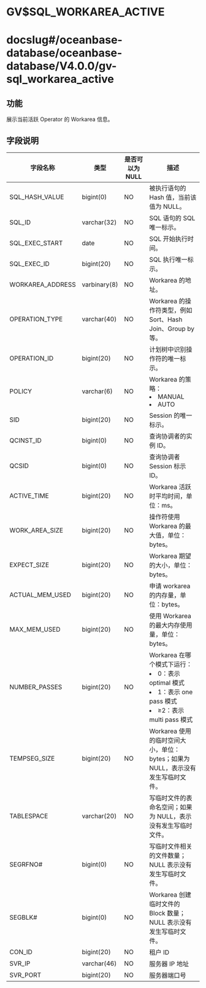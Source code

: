 GV$SQL_WORKAREA_ACTIVE
==========================================

# docslug#/oceanbase-database/oceanbase-database/V4.0.0/gv-sql_workarea_active

功能
-----------

展示当前活跃 Operator 的 Workarea 信息。

字段说明
-------------

|     **字段名称**     |    **类型**    | **是否可以为 NULL** |                                                                                                          **描述**                                                                                                          |
|------------------|--------------|----------------|--------------------------------------------------------------------------------------------------------------------------------------------------------------------------------------------------------------------------|
| SQL_HASH_VALUE   | bigint(0)    | NO             | 被执行语句的 Hash 值，当前该值为 NULL。                                                                                                                                                                                                |
| SQL_ID           | varchar(32)  | NO             | SQL 语句的 SQL 唯一标示。                                                                                                                                                                                                        |
| SQL_EXEC_START   | date         | NO             | SQL 开始执行时间。                                                                                                                                                                                                              |
| SQL_EXEC_ID      | bigint(20)   | NO             | SQL 执行唯一标示。                                                                                                                                                                                                              |
| WORKAREA_ADDRESS | varbinary(8) | NO             | Workarea 的地址。                                                                                                                                                                                                            |
| OPERATION_TYPE   | varchar(40)  | NO             | Workarea 的操作符类型，例如 Sort、Hash Join、Group by 等。                                                                                                                                                                            |
| OPERATION_ID     | bigint(20)   | NO             | 计划树中识别操作符的唯一标示。                                                                                                                                                                                                          |
| POLICY           | varchar(6)   | NO             | Workarea 的策略： <li>MANUAL<li> AUTO                                                                                       |
| SID              | bigint(20)   | NO             | Session 的唯一标示。                                                                                                                                                                                                           |
| QCINST_ID        | bigint(0)    | NO             | 查询协调者的实例 ID。                                                                                                                                                                                                             |
| QCSID            | bigint(0)    | NO             | 查询协调者 Session 标示 ID。                                                                                                                                                                                                     |
| ACTIVE_TIME      | bigint(20)   | NO             | Workarea 活跃时平均时间，单位：ms。                                                                                                                                                                                                  |
| WORK_AREA_SIZE   | bigint(20)   | NO             | 操作符使用 Workarea 的最大值，单位：bytes。                                                                                                                                                                                            |
| EXPECT_SIZE      | bigint(20)   | NO             | Workarea 期望的大小，单位：bytes。                                                                                                                                                                                                 |
| ACTUAL_MEM_USED  | bigint(20)   | NO             | 申请 workarea 的内存量，单位：bytes。                                                                                                                                                                                               |
| MAX_MEM_USED     | bigint(20)   | NO             | 使用 Workarea 的最大内存使用量，单位：bytes。                                                                                                                                                                                           |
| NUMBER_PASSES    | bigint(20)   | NO             | Workarea 在哪个模式下运行： <li>0：表示 optimal 模式<li> 1：表示 one pass 模式   <li> ≥2：表示 multi pass 模式    |
| TEMPSEG_SIZE     | bigint(20)   | NO             | Workarea 使用的临时空间大小，单位：bytes；如果为 NULL，表示没有发生写临时文件。                                                                                                                                                                        |
| TABLESPACE       | varchar(20)  | NO             | 写临时文件的表命名空间；如果为 NULL，表示没有发生写临时文件。                                                                                                                                                                                        |
| SEGRFNO#         | bigint(0)    | NO             | 写临时文件相关的文件数量；NULL 表示没有发生写临时文件。                                                                                                                                                                                           |
| SEGBLK#          | bigint(0)    | NO             | Workarea 创建临时文件的 Block 数量；NULL 表示没有发生写临时文件。                                                                                                                                                                              |
| CON_ID           | bigint(20)   | NO             | 租户 ID  |
| SVR_IP                 | varchar(46)   | NO             | 服务器 IP 地址                   |
| SVR_PORT                 | bigint(20)   | NO             | 服务器端口号                   |